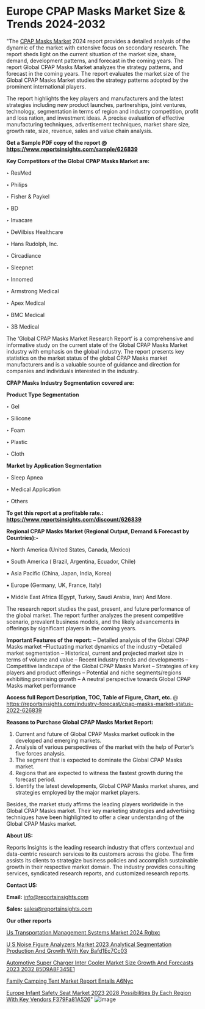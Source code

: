 # Europe CPAP Masks Market Size & Trends 2024-2032

"The <a href=https://www.reportsinsights.com/sample/626839>CPAP Masks Market</a> 2024 report provides a detailed analysis of the dynamic of the market with extensive focus on secondary research. The report sheds light on the current situation of the market size, share, demand, development patterns, and forecast in the coming years. The report Global CPAP Masks Market analyzes the strategy patterns, and forecast in the coming years. The report evaluates the market size of the Global CPAP Masks Market studies the strategy patterns adopted by the prominent international players.

The report highlights the key players and manufacturers and the latest strategies including new product launches, partnerships, joint ventures, technology, segmentation in terms of region and industry competition, profit and loss ration, and investment ideas. A precise evaluation of effective manufacturing techniques, advertisement techniques, market share size, growth rate, size, revenue, sales and value chain analysis.

<strong>Get a Sample PDF copy of the report @ <a href=https://www.reportsinsights.com/sample/626839 style=color:#0000ff;>https://www.reportsinsights.com/sample/626839</a></strong>

<strong>Key Competitors of the Global CPAP Masks Market are:</strong>

‣ ResMed

‣ Philips

‣ Fisher & Paykel

‣ BD

‣ Invacare

‣ DeVilbiss Healthcare

‣ Hans Rudolph, Inc.

‣ Circadiance

‣ Sleepnet

‣ Innomed

‣ Armstrong Medical

‣ Apex Medical

‣ BMC Medical

‣ 3B Medical

The ‘Global CPAP Masks Market Research Report’ is a comprehensive and informative study on the current state of the Global CPAP Masks Market industry with emphasis on the global industry. The report presents key statistics on the market status of the global CPAP Masks market manufacturers and is a valuable source of guidance and direction for companies and individuals interested in the industry.

<strong>CPAP Masks Industry Segmentation covered are:</strong>

<strong>Product Type Segmentation</strong>

‣    Gel

‣ Silicone

‣ Foam

‣ Plastic

‣ Cloth

<strong>Market by Application Segmentation</strong>

‣   Sleep Apnea

‣ Medical Application

‣ Others

<strong>To get this report at a profitable rate.: <a href=https://www.reportsinsights.com/discount/626839 style=color:#0000ff;>https://www.reportsinsights.com/discount/626839</a></strong>

<strong>Regional CPAP Masks Market (Regional Output, Demand &amp; Forecast by Countries):-</strong>

• North America (United States, Canada, Mexico)

• South America ( Brazil, Argentina, Ecuador, Chile)

• Asia Pacific (China, Japan, India, Korea)

• Europe (Germany, UK, France, Italy)

• Middle East Africa (Egypt, Turkey, Saudi Arabia, Iran) And More.

The research report studies the past, present, and future performance of the global market. The report further analyzes the present competitive scenario, prevalent business models, and the likely advancements in offerings by significant players in the coming years.

<strong>Important Features of the report:</strong>
– Detailed analysis of the Global CPAP Masks market
–Fluctuating market dynamics of the industry
–Detailed market segmentation
– Historical, current and projected market size in terms of volume and value
– Recent industry trends and developments
– Competitive landscape of the Global CPAP Masks Market
– Strategies of key players and product offerings
– Potential and niche segments/regions exhibiting promising growth
– A neutral perspective towards Global CPAP Masks market performance

<strong>Access full Report Description, TOC, Table of Figure, Chart, etc. </strong>@   <a href=https://reportsinsights.com/industry-forecast/cpap-masks-market-status-2022-626839 style=color:#0000ff;>https://reportsinsights.com/industry-forecast/cpap-masks-market-status-2022-626839</a>

<strong>Reasons to Purchase Global CPAP Masks Market Report:</strong>
1. Current and future of Global CPAP Masks market outlook in the developed and emerging markets.
2. Analysis of various perspectives of the market with the help of Porter’s five forces analysis.
3. The segment that is expected to dominate the Global CPAP Masks market.
4. Regions that are expected to witness the fastest growth during the forecast period.
5. Identify the latest developments, Global CPAP Masks market shares, and strategies employed by the major market players.

Besides, the market study affirms the leading players worldwide in the Global CPAP Masks market. Their key marketing strategies and advertising techniques have been highlighted to offer a clear understanding of the Global CPAP Masks market.

<strong><strong>About US</strong>:</strong>

Reports Insights is the leading research industry that offers contextual and data-centric research services to its customers across the globe. The firm assists its clients to strategize business policies and accomplish sustainable growth in their respective market domain. The industry provides consulting services, syndicated research reports, and customized research reports.

<strong>Contact US:</strong>

<p class=><b>Email:</b> <a href=mailto:info@reportsinsights.com>info@reportsinsights.com</a></p>
<p class=><b>Sales:</b> <a href=mailto:sales@reportsinsights.com>sales@reportsinsights.com</a></p>

<strong>Our other reports</strong>

<a href=https://www.linkedin.com/pulse/us-transportation-management-systems-market-2024-rgbxc/>Us Transportation Management Systems Market 2024 Rgbxc</a>

<a href=https://medium.com/@aanarkumar6/u-s-noise-figure-analyzers-market-2023-analytical-segmentation-production-and-growth-with-key-bafd1ec7cc03>U S Noise Figure Analyzers Market 2023 Analytical Segmentation Production And Growth With Key Bafd1Ec7Cc03</a>

<a href=https://medium.com/@g65914336/automotive-super-charger-inter-cooler-market-size-growth-and-forecasts-2023-2032-85d9a8f345e1>Automotive Super Charger Inter Cooler Market Size Growth And Forecasts 2023 2032 85D9A8F345E1</a>

<a href=https://www.linkedin.com/pulse/family-camping-tent-market-report-entails-a6nyc/>Family Camping Tent Market Report Entails A6Nyc</a>

<a href=https://medium.com/@nadeemkazi632/europe-infant-safety-seat-market-2023-2028-possibilities-by-each-region-with-key-vendors-f379fa81a526>Europe Infant Safety Seat Market 2023 2028 Possibilities By Each Region With Key Vendors F379Fa81A526</a>"
![image](https://github.com/aanak123/RIMarketer1/assets/158471119/2771cc50-3f6d-401b-8ae6-4db2be8d9a1b)

